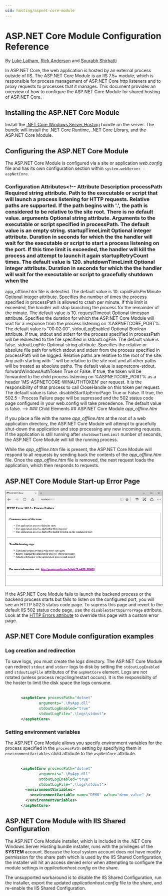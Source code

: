 ```yaml
---
uid: hosting/aspnet-core-module
---
```

# ASP.NET Core Module Configuration Reference

By [Luke Latham](https://github.com/GuardRex), [Rick Anderson](https://twitter.com/RickAndMSFT) and [Sourabh Shirhatti](https://twitter.com/sshirhatti)

In ASP.NET Core, the web application is hosted by an external process outside of IIS. The ASP.NET Core Module is an IIS 7.5+ module, which is responsible for process management of ASP.NET Core http listeners and to proxy requests to processes that it manages. This document provides an overview of how to configure the ASP.NET Core Module for shared hosting of ASP.NET Core.

## Installing the ASP.NET Core Module

Install the [.NET Core Windows Server Hosting](https://go.microsoft.com/fwlink/?LinkId=827547) bundle on the server. The bundle will install the .NET Core Runtime, .NET Core Library, and the ASP.NET Core Module.

## Configuring the ASP.NET Core Module

The ASP.NET Core Module is configured via a site or application *web.config* file and has its own configuration section within `system.webServer - aspNetCore`.

### Configuration Attributes<!--     Attribute  Description  processPath  Required string attribute.    Path to the executable or script that will launch  a process listening for HTTP requests.  Relative paths are supported. If the path  begins with '.', the path is considered to be  relative to the site root.    There is no default value.  arguments  Optional string attribute.    Arguments to the executable or script  specified in processPath.    The default value is an empty string.  startupTimeLimit  Optional integer attribute.    Duration in seconds for which the  the handler will wait for the executable or  script to start a process listening on  the port. If this time limit is exceeded,  the handler will kill the process and attempt to  launch it again startupRetryCount times.    The default value is 120.  shutdownTimeLimit  Optional integer attribute.    Duration in seconds for which the  the handler will wait for the executable or  script to gracefully shutdown when the
app_offline.htm file is detected.    The default value is 10.  rapidFailsPerMinute  Optional integer attribute.    Specifies the number of times the process  specified in processPath is allowed to crash  per minute. If this limit is exceeded,  the handler will stop launching the  process for the remainder of the minute.    The default value is 10.  requestTimeout  Optional timespan attribute.    Specifies the duration for which the  ASP.NET Core Module will wait for a response  from the process listening on  %ASPNETCORE_PORT%.    The default value is "00:02:00".  stdoutLogEnabled  Optional Boolean attribute.    If true, stdout and stderr for the  process specified in processPath will be  redirected to the file specified in  stdoutLogFile.    The default value is false.  stdoutLogFile  Optional string attribute.    Specifies the relative or absolute file path for  which stdout and stderr from the process  specified in processPath will be logged.  Relative paths are relative to the root
of the  site. Any path starting with '.' will be  relative to the site root and all other paths  will be treated as absolute paths.    The default value is aspnetcore-stdout.  forwardWindowsAuthToken  True or False.    If  true, the token will be forwarded to the  child process listening on %ASPNETCORE_PORT% as a  header 'MS-ASPNETCORE-WINAUTHTOKEN' per request.  It is the responsibility of that process to call  CloseHandle on this token per request.    The default value is false.  disableStartUpErrorPage  True or False.    If true, the 502.5 - Process Failure page  will be supressed and the 502 status code page  configured in your web.config will take  precedence.    The default value is false. -->  ### Child Elements<!--     Attribute  Description  environmentVariables  Configures environmentVariables collection  for the process specified in processPath.  recycleOnFileChange  Specify a list of files to monitor. If any of  these files are updated/deleted, the ASP.NET  Core Module
will restart the backend process. -->  ## ASP.NET Core Module *app_offline.htm*

If you place a file with the name *app_offline.htm* at the root of a web application directory, the ASP.NET Core Module will attempt to gracefully shut-down the application and stop processing any new incoming requests. If the application is still running after `shutdownTimeLimit` number of seconds, the ASP.NET Core Module will kill the running process.

While the *app_offline.htm* file is present, the ASP.NET Core Module will respond to all requests by sending back the contents of the *app_offline.htm* file. Once the *app_offline.htm* file is removed, the next request loads the application, which then responds to requests.

## ASP.NET Core Module Start-up Error Page

![image](aspnet-core-module/_static/ANCM-502_5.png)

If the ASP.NET Core Module fails to launch the backend process or the backend process starts but fails to listen on the configured port, you will see an HTTP 502.5 status code page. To supress this page and revert to the default IIS 502 status code page, use the `disableStartUpErrorPage` attribute. Look at the [HTTP Errors attribute](https://www.iis.net/configreference/system.webserver/httperrors) to override this page with a custom error page.

## ASP.NET Core Module configuration examples

<a name=log-redirection></a>

### Log creation and redirection

To save logs, you must create the *logs* directory. The ASP.NET Core Module can redirect `stdout` and `stderr` logs to disk by setting the `stdoutLogEnabled` and `stdoutLogFile` attributes of the `aspNetCore` element. Logs are not rotated (unless process recycling/restart occurs). It is the responsibilty of the hoster to limit the disk space the logs consume.

<!-- literal_block {"xml:space": "preserve", "backrefs": [], "source": "/Users/shirhatti/docs/Docs/aspnet/hosting/aspnet-core-module/sample/web.config", "ids": [], "dupnames": [], "names": [], "classes": [], "linenos": false, "language": "xml", "highlight_args": {"linenostart": 1}} -->

````xml

       <aspNetCore processPath="dotnet"
               arguments=".\MyApp.dll"
               stdoutLogEnabled="true"
               stdoutLogFile=".\logs\stdout">
       </aspNetCore>

   ````

### Setting environment variables

The ASP.NET Core Module allows you specify environment variables for the process specified in the `processPath` setting by specifying them in `environmentVariables` child attribute to the `aspNetCore` attribute.

<!-- literal_block {"xml:space": "preserve", "backrefs": [], "source": "/Users/shirhatti/docs/Docs/aspnet/hosting/aspnet-core-module/sample/web.config", "ids": [], "dupnames": [], "names": [], "classes": [], "linenos": false, "language": "xml", "highlight_args": {"linenostart": 1}} -->

````xml

       <aspNetCore processPath="dotnet"
               arguments=".\MyApp.dll"
               stdoutLogEnabled="true"
               stdoutLogFile=".\logs\stdout">
         <environmentVariables>
           <environmentVariable name="DEMO" value="demo_value" />
         </environmentVariables>
       </aspNetCore>

   ````

## ASP.NET Core Module with IIS Shared Configuration

The ASP.NET Core Module installer, which is included in the .NET Core Windows Server Hosting bundle installer, runs with the privileges of the **SYSTEM** account. Because the local system account does not have modify permission for the share path which is used by the IIS Shared Configuration, the installer will hit an access denied error when attempting to configure the module settings in *applicationhost.config* on the share.

The unsupported workaround is to disable the IIS Shared Configuration, run the installer, export the updated *applicationhost.config* file to the share, and re-enable the IIS Shared Configuration.
